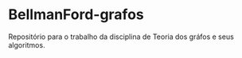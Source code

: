 # BellmanFord-grafos
Repositório para o trabalho da disciplina de Teoria dos gráfos e seus algoritmos.
